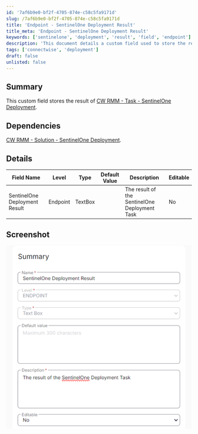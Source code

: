 ```yaml
---
id: '7af6b9e0-bf2f-4705-874e-c58c5fa9171d'
slug: /7af6b9e0-bf2f-4705-874e-c58c5fa9171d
title: 'Endpoint - SentinelOne Deployment Result'
title_meta: 'Endpoint - SentinelOne Deployment Result'
keywords: ['sentinelone', 'deployment', 'result', 'field', 'endpoint']
description: 'This document details a custom field used to store the result of the SentinelOne deployment task within ConnectWise RMM. It includes dependencies, field details, and a screenshot for reference.'
tags: ['connectwise', 'deployment']
draft: false
unlisted: false
---
```


## Summary

This custom field stores the result of [CW RMM - Task - SentinelOne Deployment](/docs/25651d1f-99d6-4906-8666-220994a4862e).

## Dependencies

[CW RMM - Solution - SentinelOne Deployment](/docs/e0abdce8-a697-43b1-a404-18168a616627).

## Details

| Field Name                        | Level    | Type     | Default Value | Description                                   | Editable |
|-----------------------------------|----------|----------|---------------|-----------------------------------------------|----------|
| SentinelOne Deployment Result      | Endpoint | TextBox  |               | The result of the SentinelOne Deployment Task | No       |

## Screenshot

![Screenshot](../../../static/img/Endpoint---SentinelOne-Deployment-Result/image_1.png)



